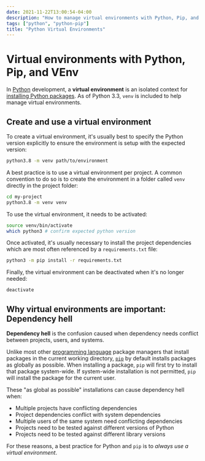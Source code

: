 ```yaml
---
date: 2021-11-22T13:00:54-04:00
description: "How to manage virtual environments with Python, Pip, and VEnv"
tags: ["python", "python-pip"]
title: "Python Virtual Environments"
---
```


# Virtual environments with Python, Pip, and VEnv

In [Python](python.md) development, a **virtual environment** is an isolated context for [installing Python packages](python-pip.md). As of Python 3.3, `venv` is included to help manage virtual environments.

## Create and use a virtual environment

To create a virtual environment, it's usually best to specify the Python version explicitly to ensure the environment is setup with the expected version:

```bash
python3.8 -m venv path/to/environment
```

A best practice is to use a virtual environment per project. A common convention to do so is to create the environment in a folder called `venv` directly in the project folder:

```bash
cd my-project
python3.8 -m venv venv
```

To use the virtual environment, it needs to be activated:

```bash
source venv/bin/activate
which python3 # confirm expected python version
```

Once activated, it's usually necessary to install the project dependencies which are most often referenced by a `requirements.txt` file:

```bash
python3 -m pip install -r requirements.txt
```

Finally, the virtual environment can be deactivated when it's no longer needed:

```bash
deactivate
```

## Why virtual environments are important: Dependency hell

**Dependency hell** is the confusion caused when dependency needs conflict between projects, users, and systems.

Unlike most other [programming language](computer-languages.md) package managers that install packages in the current working directory, [`pip`](python-pip.md) by default installs packages as globally as possible. When installing a package, `pip` will first try to install that package system-wide. If system-wide installation is not permitted, `pip` will install the package for the current user.

These "as global as possible" installations can cause dependency hell when:

* Multiple projects have conflicting dependencies
* Project dependencies conflict with system dependencies
* Multiple users of the same system need conflicting dependencies
* Projects need to be tested against different versions of Python
* Projects need to be tested against different library versions

For these reasons, a best practice for Python and `pip` is to _always use a virtual environment_.
